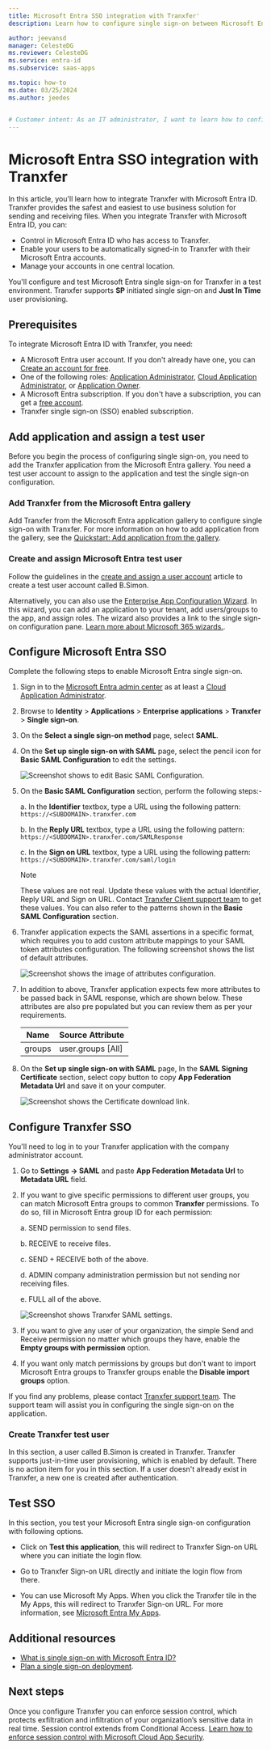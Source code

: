 ```yaml
---
title: Microsoft Entra SSO integration with Tranxfer'
description: Learn how to configure single sign-on between Microsoft Entra ID and Tranxfer.

author: jeevansd
manager: CelesteDG
ms.reviewer: CelesteDG
ms.service: entra-id
ms.subservice: saas-apps

ms.topic: how-to
ms.date: 03/25/2024
ms.author: jeedes


# Customer intent: As an IT administrator, I want to learn how to configure single sign-on between Microsoft Entra ID and Tranxfer so that I can control who has access to Tranxfer, enable automatic sign-in with Microsoft Entra accounts, and manage my accounts in one central location.
---
```


# Microsoft Entra SSO integration with Tranxfer

In this article, you'll learn how to integrate Tranxfer with Microsoft Entra ID. Tranxfer provides the safest and easiest to use business solution for sending and receiving files. When you integrate Tranxfer with Microsoft Entra ID, you can:

* Control in Microsoft Entra ID who has access to Tranxfer.
* Enable your users to be automatically signed-in to Tranxfer with their Microsoft Entra accounts.
* Manage your accounts in one central location.

You'll configure and test Microsoft Entra single sign-on for Tranxfer in a test environment. Tranxfer supports **SP** initiated single sign-on and **Just In Time** user provisioning.

## Prerequisites

To integrate Microsoft Entra ID with Tranxfer, you need:

* A Microsoft Entra user account. If you don't already have one, you can [Create an account for free](https://azure.microsoft.com/free/?WT.mc_id=A261C142F).
* One of the following roles: [Application Administrator](/entra/identity/role-based-access-control/permissions-reference#application-administrator), [Cloud Application Administrator](/entra/identity/role-based-access-control/permissions-reference#cloud-application-administrator), or [Application Owner](/entra/fundamentals/users-default-permissions#owned-enterprise-applications).
* A Microsoft Entra subscription. If you don't have a subscription, you can get a [free account](https://azure.microsoft.com/free/).
* Tranxfer single sign-on (SSO) enabled subscription.

## Add application and assign a test user

Before you begin the process of configuring single sign-on, you need to add the Tranxfer application from the Microsoft Entra gallery. You need a test user account to assign to the application and test the single sign-on configuration.

<a name='add-tranxfer-from-the-azure-ad-gallery'></a>

### Add Tranxfer from the Microsoft Entra gallery

Add Tranxfer from the Microsoft Entra application gallery to configure single sign-on with Tranxfer. For more information on how to add application from the gallery, see the [Quickstart: Add application from the gallery](~/identity/enterprise-apps/add-application-portal.md).

<a name='create-and-assign-azure-ad-test-user'></a>

### Create and assign Microsoft Entra test user

Follow the guidelines in the [create and assign a user account](~/identity/enterprise-apps/add-application-portal-assign-users.md) article to create a test user account called B.Simon.

Alternatively, you can also use the [Enterprise App Configuration Wizard](https://portal.office.com/AdminPortal/home?Q=Docs#/azureadappintegration). In this wizard, you can add an application to your tenant, add users/groups to the app, and assign roles. The wizard also provides a link to the single sign-on configuration pane. [Learn more about Microsoft 365 wizards.](/microsoft-365/admin/misc/azure-ad-setup-guides). 

<a name='configure-azure-ad-sso'></a>

## Configure Microsoft Entra SSO

Complete the following steps to enable Microsoft Entra single sign-on.

1. Sign in to the [Microsoft Entra admin center](https://entra.microsoft.com) as at least a [Cloud Application Administrator](~/identity/role-based-access-control/permissions-reference.md#cloud-application-administrator).
1. Browse to **Identity** > **Applications** > **Enterprise applications** > **Tranxfer** > **Single sign-on**.
1. On the **Select a single sign-on method** page, select **SAML**.
1. On the **Set up single sign-on with SAML** page, select the pencil icon for **Basic SAML Configuration** to edit the settings.

   ![Screenshot shows to edit Basic SAML Configuration.](common/edit-urls.png "Basic Configuration")

1. On the **Basic SAML Configuration** section, perform the following steps:-

    a. In the **Identifier** textbox, type a URL using the following pattern:
    `https://<SUBDOMAIN>.tranxfer.com`

    b. In the **Reply URL** textbox, type a URL using the following pattern:
    `https://<SUBDOMAIN>.tranxfer.com/SAMLResponse`

    c. In the **Sign on URL** textbox, type a URL using the following pattern:
    `https://<SUBDOMAIN>.tranxfer.com/saml/login`

	> [!NOTE]
	> These values are not real. Update these values with the actual Identifier, Reply URL and Sign on URL. Contact [Tranxfer Client support team](mailto:soporte@tranxfer.com) to get these values. You can also refer to the patterns shown in the **Basic SAML Configuration** section.

1. Tranxfer application expects the SAML assertions in a specific format, which requires you to add custom attribute mappings to your SAML token attributes configuration. The following screenshot shows the list of default attributes.

    ![Screenshot shows the image of attributes configuration.](common/default-attributes.png "Attributes")

1. In addition to above, Tranxfer application expects few more attributes to be passed back in SAML response, which are shown below. These attributes are also pre populated but you can review them as per your requirements.

    | Name | Source Attribute|
    | ------------ | --------- |
    | groups | user.groups [All] |

1. On the **Set up single sign-on with SAML** page, In the **SAML Signing Certificate** section, select copy button to copy **App Federation Metadata Url** and save it on your computer.

	![Screenshot shows the Certificate download link.](common/copy-metadataurl.png "Certificate")

## Configure Tranxfer SSO

You'll need to log in to your Tranxfer application with the company administrator account.

1. Go to **Settings -> SAML** and paste **App Federation Metadata Url** to **Metadata URL** field.
1. If you want to give specific permissions to different user groups, you can match Microsoft Entra groups to common **Tranxfer** permissions. To do so, fill in Microsoft Entra group ID for each permission:

    a. SEND permission to send files.

    b. RECEIVE to receive files.

    c. SEND + RECEIVE both of the above.

    d. ADMIN company administration permission but not sending nor receiving files.

    e. FULL all of the above.

    ![Screenshot shows Tranxfer SAML settings.](media/tranxfer-tutorial/tranxfer-saml-settings.png "Tranxfer SAML Settings")

1. If you want to give any user of your organization, the simple Send and Receive permission no matter which groups they have, enable the **Empty groups with permission** option.
1. If you want only match permissions by groups but don't want to import Microsoft Entra groups to Tranxfer groups enable the **Disable import groups** option.

If you find any problems, please contact [Tranxfer support team](mailto:soporte@tranxfer.com). The support team will assist you in configuring the single sign-on on the application.

### Create Tranxfer test user

In this section, a user called B.Simon is created in Tranxfer. Tranxfer supports just-in-time user provisioning, which is enabled by default. There is no action item for you in this section. If a user doesn't already exist in Tranxfer, a new one is created after authentication.

## Test SSO 

In this section, you test your Microsoft Entra single sign-on configuration with following options. 

* Click on **Test this application**, this will redirect to Tranxfer Sign-on URL where you can initiate the login flow. 

* Go to Tranxfer Sign-on URL directly and initiate the login flow from there.

* You can use Microsoft My Apps. When you click the Tranxfer tile in the My Apps, this will redirect to Tranxfer Sign-on URL. For more information, see [Microsoft Entra My Apps](/azure/active-directory/manage-apps/end-user-experiences#azure-ad-my-apps).

## Additional resources

* [What is single sign-on with Microsoft Entra ID?](~/identity/enterprise-apps/what-is-single-sign-on.md)
* [Plan a single sign-on deployment](~/identity/enterprise-apps/plan-sso-deployment.md).

## Next steps

Once you configure Tranxfer you can enforce session control, which protects exfiltration and infiltration of your organization’s sensitive data in real time. Session control extends from Conditional Access. [Learn how to enforce session control with Microsoft Cloud App Security](/cloud-app-security/proxy-deployment-aad).
